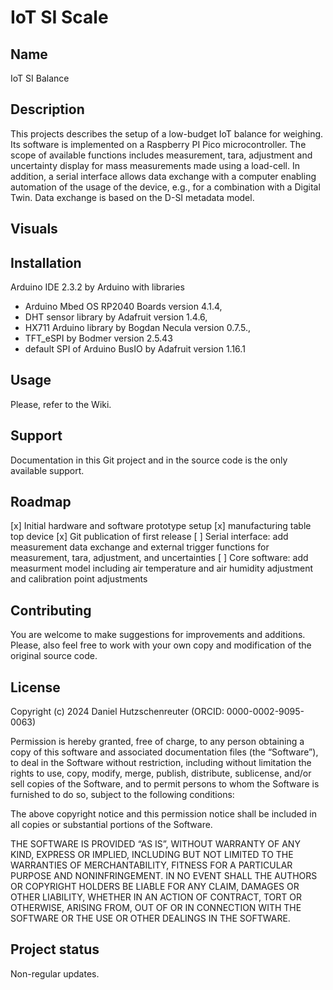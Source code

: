 # IoT SI Scale

## Name
IoT SI Balance

## Description
This projects describes the setup of a low-budget IoT balance for weighing. Its software is implemented on a Raspberry PI Pico 
microcontroller. The scope of available functions includes measurement, tara, adjustment and uncertainty display for mass measurements 
made using a load-cell. In addition, a serial interface allows data exchange with a computer enabling automation of the usage of the 
device, e.g., for a combination with a Digital Twin. Data exchange is based on the D-SI metadata model.

## Visuals


## Installation
Arduino IDE 2.3.2 by Arduino with libraries
- Arduino Mbed OS RP2040 Boards version 4.1.4, 
- DHT sensor library by Adafruit version 1.4.6, 
- HX711 Arduino library by Bogdan Necula version 0.7.5.,
- TFT_eSPI by Bodmer version 2.5.43
- default SPI of Arduino BusIO by Adafruit version 1.16.1

## Usage
Please, refer to the Wiki.

## Support
Documentation in this Git project and in the source code is the only available support.

## Roadmap
[x] Initial hardware and software prototype setup
[x] manufacturing table top device
[x] Git publication of first release
[ ] Serial interface: add measurement data exchange and external trigger functions for measurement, tara, adjustment, and uncertainties
[ ] Core software: add measurment model including air temperature and air humidity adjustment and calibration point adjustments 

## Contributing
You are welcome to make suggestions for improvements and additions. Please, also feel free to work with your own copy 
and modification of the original source code.

## License
Copyright (c) 2024 Daniel Hutzschenreuter (ORCID: 0000-0002-9095-0063)

Permission is hereby granted, free of charge, to any person obtaining a copy 
of this software and associated documentation files (the “Software”), to deal 
in the Software without restriction, including without limitation the rights to 
use, copy, modify, merge, publish, distribute, sublicense, and/or sell copies of 
the Software, and to permit persons to whom the Software is furnished to do so, 
subject to the following conditions:

The above copyright notice and this permission notice shall be included in all copies 
or substantial portions of the Software.

THE SOFTWARE IS PROVIDED “AS IS”, WITHOUT WARRANTY OF ANY KIND, EXPRESS OR IMPLIED, 
INCLUDING BUT NOT LIMITED TO THE WARRANTIES OF MERCHANTABILITY, FITNESS FOR A 
PARTICULAR PURPOSE AND NONINFRINGEMENT. IN NO EVENT SHALL THE AUTHORS OR COPYRIGHT 
HOLDERS BE LIABLE FOR ANY CLAIM, DAMAGES OR OTHER LIABILITY, WHETHER IN AN ACTION 
OF CONTRACT, TORT OR OTHERWISE, ARISING FROM, OUT OF OR IN CONNECTION WITH THE 
SOFTWARE OR THE USE OR OTHER DEALINGS IN THE SOFTWARE. 

## Project status
Non-regular updates.
